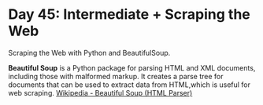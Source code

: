 # Day 45: Intermediate + Scraping the Web

Scraping the Web with Python and BeautifulSoup.

**Beautiful Soup** is a Python package for parsing HTML and XML documents, including those with malformed markup. It creates a parse tree for documents that can be used to extract data from HTML,which is useful for web scraping. [Wikipedia - Beautiful Soup (HTML Parser)](https://en.wikipedia.org/wiki/Beautiful_Soup_(HTML_parser))